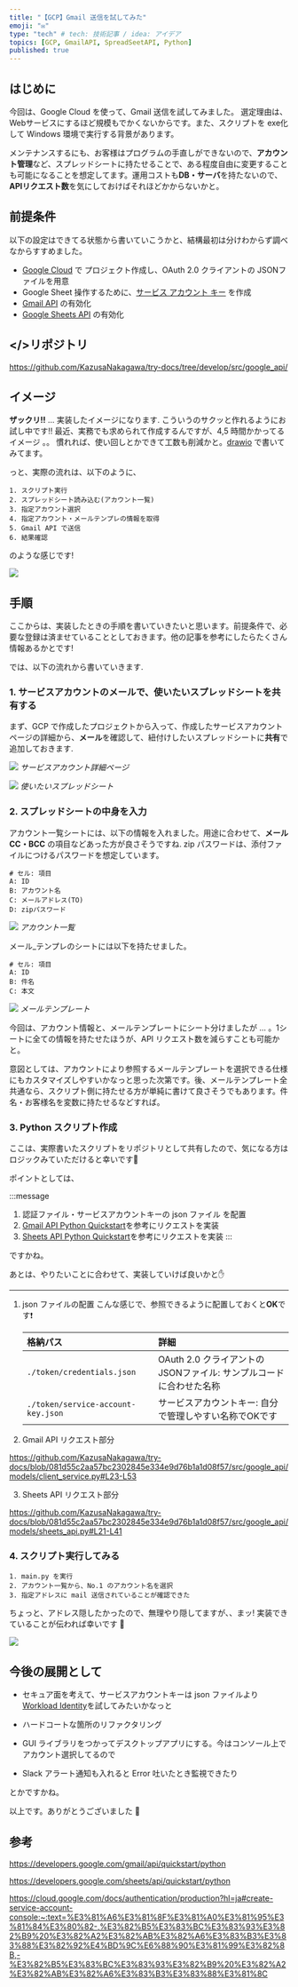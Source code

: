 ```yaml
---
title: "【GCP】Gmail 送信を試してみた"
emoji: "✉️"
type: "tech" # tech: 技術記事 / idea: アイデア
topics: [GCP, GmailAPI, SpreadSeetAPI, Python]
published: true
---
```


## はじめに
今回は、Google Cloud を使って、Gmail 送信を試してみました。
選定理由は、Webサービスにするほど規模もでかくないからです。また、スクリプトを exe化して Windows 環境で実行する背景があります。

メンテナンスするにも、お客様はプログラムの手直しができないので、**アカウント管理**など、スプレッドシートに持たせることで、ある程度自由に変更することも可能になることを想定してます。運用コストも**DB・サーバ**を持たないので、**APIリクエスト数**を気にしておけばそれほどかからないかと。


## 前提条件

以下の設定はできてる状態から書いていこうかと、結構最初は分けわからず調べなからすすめました。

- [Google Cloud](https://console.cloud.google.com/) で プロジェクト作成し、OAuth 2.0 クライアントの JSONファイルを用意
- Google Sheet 操作するために、[サービス アカウント キー](https://00m.in/miTfQ) を作成
- [Gmail API](https://console.cloud.google.com/marketplace/product/google/gmail.googleapis.com) の有効化
- [Google Sheets API](https://console.cloud.google.com/marketplace/product/google/sheets.googleapis.com) の有効化


## </>リポジトリ

https://github.com/KazusaNakagawa/try-docs/tree/develop/src/google_api/

## イメージ

**ザックリ!!** ... 実装したイメージになります. こういうのサクッと作れるようにお試し中です!!
最近、実務でも求められて作成するんですが、4,5 時間かかってるイメージ 。。
慣れれば、使い回しとかできて工数も削減かと。[drawio](https://drawio-app.com/) で書いてみてます。

っと、実際の流れは、以下のように、

```bash: ながれ
1. スクリプト実行
2. スプレッドシート読み込む(アカウント一覧)
3. 指定アカウント選択
4. 指定アカウント・メールテンプレの情報を取得
5. Gmail API で送信
6. 結果確認
```

のような感じです!


![](/images/google/google_api_send_mail.png)


## 手順

ここからは、実装したときの手順を書いていきたいと思います。前提条件で、必要な登録は済ませていることとしておきます。他の記事を参考にしたらたくさん情報あるかとです! 

では、以下の流れから書いていきます.


### 1. サービスアカウントのメールで、使いたいスプレッドシートを共有する
まず、GCP で作成したプロジェクトから入って、作成したサービスアカウントページの詳細から、**メール**を確認して、紐付けしたいスプレッドシートに**共有**で追加しておきます.

![](/images/google/sercice_account_key_dashborad.png)
*サービスアカウント詳細ページ*

![](/images/google/target_spread_sheet_share.png)
*使いたいスプレッドシート*

### 2. スプレッドシートの中身を入力

アカウント一覧シートには、以下の情報を入れました。用途に合わせて、**メール CC・BCC** の項目などあった方が良さそうですね.
zip パスワードは、添付ファイルにつけるパスワードを想定しています。

```bash:アカウント一覧
# セル: 項目
A: ID
B: アカウント名
C: メールアドレス(TO)
D: zipパスワード
```

![](/images/google/acounts.png)
*アカウント一覧*

メール_テンプレのシートには以下を持たせました。

```bash:メール_テンプレ
# セル: 項目
A: ID
B: 件名
C: 本文
```

![](/images/google/mail_tmp.png)
*メールテンプレート*


今回は、アカウント情報と、メールテンプレートにシート分けましたが ... 。1シートに全ての情報を持たせたほうが、API リクエスト数を減らすことも可能かと。

意図としては、アカウントにより参照するメールテンプレートを選択できる仕様にもカスタマイズしやすいかなっと思った次第です。後、メールテンプレート全共通なら、スクリプト側に持たせる方が単純に書けて良さそうでもあります。件名・お客様名を変数に持たせるなどすれば。


### 3. Python スクリプト作成
ここは、実際書いたスクリプトをリポジトリとして共有したので、気になる方はロジックみていただけると幸いです🙏

ポイントとしては、

:::message
1. 認証ファイル・サービスアカウントキーの json ファイル を配置
2. [Gmail API Python Quickstart](https://developers.google.com/gmail/api/quickstart/python)を参考にリクエストを実装
3. [Sheets API Python Quickstart](https://developers.google.com/sheets/api/quickstart/python)を参考にリクエストを実装
:::


ですかね。

あとは、やりたいことに合わせて、実装していけば良いかと✋

---

1. json ファイルの配置
   こんな感じで、参照できるように配置しておくと**OK**です❗️

    |格納パス|詳細|
    |:-|:-|
    |`./token/credentials.json`|OAuth 2.0 クライアントの JSONファイル: サンプルコードに合わせた名称|
    |`./token/service-account-key.json`|サービスアカウントキー: 自分で管理しやすい名称でOKです|

2. Gmail API リクエスト部分

  https://github.com/KazusaNakagawa/try-docs/blob/081d55c2aa57bc2302845e334e9d76b1a1d08f57/src/google_api/models/client_service.py#L23-L53

3. Sheets API リクエスト部分

  https://github.com/KazusaNakagawa/try-docs/blob/081d55c2aa57bc2302845e334e9d76b1a1d08f57/src/google_api/models/sheets_api.py#L21-L41


### 4. スクリプト実行してみる

```bash:ながれ
1. main.py を実行
2. アカウント一覧から、No.1 のアカウント名を選択
3. 指定アドレスに mail 送信されていることが確認できた
```
ちょっと、アドレス隠したかったので、無理やり隠してますが、、まッ! 実装できていることが伝われば幸いです 🍊

![](/images/google/send_gmail_run.gif)


## 今後の展開として
- セキュア面を考えて、サービスアカウントキーは json ファイルより [Workload Identity](https://cloud.google.com/kubernetes-engine/docs/how-to/workload-identity?hl=ja#enable_on_cluster)を試してみたいかなっと

- ハードコートな箇所のリファクタリング

- GUI ライブラリをつかってデスクトップアプリにする。今はコンソール上でアカウント選択してるので

- Slack アラート通知も入れると Error 吐いたとき監視できたり

とかですかね。

以上です。ありがとうございました 🙏


## 参考
https://developers.google.com/gmail/api/quickstart/python

https://developers.google.com/sheets/api/quickstart/python

https://cloud.google.com/docs/authentication/production?hl=ja#create-service-account-console:~:text=%E3%81%A6%E3%81%8F%E3%81%A0%E3%81%95%E3%81%84%E3%80%82-,%E3%82%B5%E3%83%BC%E3%83%93%E3%82%B9%20%E3%82%A2%E3%82%AB%E3%82%A6%E3%83%B3%E3%83%88%E3%82%92%E4%BD%9C%E6%88%90%E3%81%99%E3%82%8B,-%E3%82%B5%E3%83%BC%E3%83%93%E3%82%B9%20%E3%82%A2%E3%82%AB%E3%82%A6%E3%83%B3%E3%83%88%E3%81%8C
